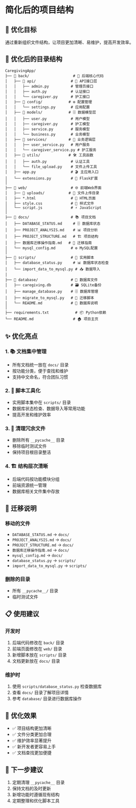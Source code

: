 # 简化后的项目结构

## 🎯 优化目标

通过重新组织文件结构，让项目更加清晰、易维护，提高开发效率。

## 📁 优化后的目录结构

```
CaregivingApp/
├── 📁 back/                    # 🚀 后端核心代码
│   ├── 📁 api/                # 🔌 API接口层
│   │   ├── admin.py          # 管理员接口
│   │   ├── auth.py           # 认证接口
│   │   └── caregiver.py      # 护工接口
│   ├── 📁 config/            # ⚙️ 配置管理
│   │   └── settings.py       # 应用配置
│   ├── 📁 models/            # 🗄️ 数据模型层
│   │   ├── user.py           # 用户模型
│   │   ├── caregiver.py      # 护工模型
│   │   ├── service.py        # 服务模型
│   │   └── business.py       # 业务模型
│   ├── 📁 services/          # 🧠 业务逻辑层
│   │   ├── user_service.py   # 用户服务
│   │   └── caregiver_service.py # 护工服务
│   ├── 📁 utils/             # 🛠️ 工具函数
│   │   ├── auth.py           # 认证工具
│   │   └── file_upload.py    # 文件上传工具
│   ├── app.py                # 🎬 主应用入口
│   └── extensions.py         # 🔧 Flask扩展
│
├── 📁 web/                    # 🌐 前端Web界面
│   ├── 📁 uploads/           # 📁 文件上传目录
│   ├── *.html                # 📄 HTML页面
│   ├── style.css             # 🎨 样式文件
│   └── script.js             # ⚡ JavaScript
│
├── 📁 docs/                   # 📚 项目文档
│   ├── DATABASE_STATUS.md     # 🗄️ 数据库状态
│   ├── PROJECT_ANALYSIS.md    # 📊 项目分析
│   ├── PROJECT_STRUCTURE.md   # 🏗️ 项目结构
│   ├── 数据库迁移操作指南.md   # 🔄 迁移指南
│   └── mysql_config.md       # ⚙️ MySQL配置
│
├── 📁 scripts/                # 🔧 实用脚本
│   ├── database_status.py     # 📊 数据库状态检查
│   └── import_data_to_mysql.py # 📥 数据导入
│
├── 📁 database/               # 💾 数据库文件
│   ├── caregiving.db         # 🗃️ SQLite备份
│   ├── manage_database.py    # 🗄️ 数据库管理
│   ├── migrate_to_mysql.py   # 🔄 迁移脚本
│   └── README.md             # 📖 数据库说明
│
├── requirements.txt            # 📦 Python依赖
└── README.md                  # 🏠 项目主页
```

## ✨ 优化亮点

### 1. 📚 文档集中管理
- 所有文档统一放在 `docs/` 目录
- 按功能分类，便于查找和维护
- 支持中文命名，符合团队习惯

### 2. 🔧 脚本工具化
- 实用脚本集中在 `scripts/` 目录
- 数据库状态检查、数据导入等常用功能
- 提高开发和维护效率

### 3. 🧹 清理冗余文件
- 删除所有 `__pycache__` 目录
- 移除临时测试文件
- 保持项目根目录整洁

### 4. 🏗️ 结构层次清晰
- 后端代码按功能模块分组
- 前端资源统一管理
- 数据库相关文件集中存放

## 🔄 迁移说明

### 移动的文件
- `DATABASE_STATUS.md` → `docs/`
- `PROJECT_ANALYSIS.md` → `docs/`
- `PROJECT_STRUCTURE.md` → `docs/`
- `数据库迁移操作指南.md` → `docs/`
- `mysql_config.md` → `docs/`
- `database_status.py` → `scripts/`
- `import_data_to_mysql.py` → `scripts/`

### 删除的目录
- 所有 `__pycache__/` 目录
- 临时测试文件

## 📋 使用建议

### 开发时
1. 后端代码修改在 `back/` 目录
2. 前端页面修改在 `web/` 目录
3. 新增脚本放在 `scripts/` 目录
4. 文档更新放在 `docs/` 目录

### 维护时
1. 使用 `scripts/database_status.py` 检查数据库
2. 查看 `docs/` 目录了解项目详情
3. 参考 `database/` 目录进行数据库操作

## 🎉 优化效果

- ✅ 项目结构更加清晰
- ✅ 文件分类更加合理
- ✅ 维护效率显著提升
- ✅ 新开发者更容易上手
- ✅ 文档查找更加便捷

## 🚀 下一步建议

1. 定期清理 `__pycache__` 目录
2. 保持文档的及时更新
3. 新增功能时遵循现有结构
4. 定期整理和优化脚本工具

